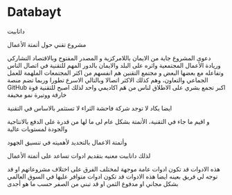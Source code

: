 # Databayt
داتابيت

مشروع تقني حول أتمتة الأعمال 

دعوى المشروع جاية من الايمان باللامركزية و المصدر المفتوح وبالاقتصاد التشاركي وريادة الأعمال المجتمعية واثره على البلد 
والايمان بالدور المهم للتقنية في اتصال الناس وتفاعله مع بعضها البعض 
و مجتمع التقنين هم انفسهم من اكثر المجتمعات الملهمة للعمل الجماعي والتعاون، وهم كذلك الاكثر اتصالا وبالتالي الاسرع تطورا وربما تضم منصة GitHub اكبر تجمع بشري على الاطلاق لناس من هَم اكاديمي واحد 
لذلك اصبح للتقنية قوة خارقة ووتيرة نمو مخيفة 

ايضا يكاد لا توجد شركة فاحشة الثراء لا تستثمر  بالاساس في التقنية 

و اقيم ما جاء في التقنية، الأتمتة بشكل عام
لى ما لها من قدرة على الدفع بالانتاجية والجودة لمستويات عالية 

وأتمتة الاعمال بالتحديد 
لأهميته في تنسيق الجهود 

لذلك داتابيت معنيه بتقديم ادوات تساعد على أتمتة الأعمال 

هذه الادوات قد تكون ادوات عامة موجهة لمختلف الفرق على اختلاف مشروعاتهم او قد توجه لي فريق بعينه 
ايضا هذه الادوات قد تكون ادوات متوافر عليها في السوق العالمي بشكل مجاني او مدفوع الثمن او قد تبني من الصفر حسب ما هو أجدى
